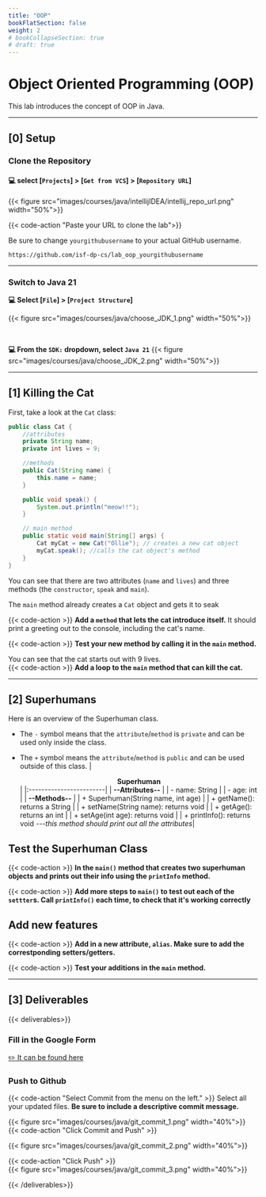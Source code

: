 ```yaml
---
title: "OOP" 
bookFlatSection: false
weight: 2
# bookCollapseSection: true
# draft: true
---
```


# Object Oriented Programming (OOP)
This lab introduces the concept of OOP in Java.

---

## [0] Setup


### Clone the Repository

#### 💻 select [`Projects`] > [`Get from VCS`] > [`Repository URL`]

{{< figure src="images/courses/java/intellijIDEA/intellij_repo_url.png" width="50%">}}


 
{{< code-action "Paste your URL to clone the lab">}} 

Be sure to change `yourgithubusername` to your actual GitHub username.

```shell
https://github.com/isf-dp-cs/lab_oop_yourgithubusername
```

---

### Switch to Java 21



**💻 Select [`File`] > [`Project Structure`]**

{{< figure src="images/courses/java/choose_JDK_1.png" width="50%">}}

<br> 

**💻 From the `SDK:` dropdown, select `Java 21`**
{{< figure src="images/courses/java/choose_JDK_2.png" width="50%">}}


---

## [1] Killing the Cat

First, take a look at the `Cat` class:

```java
public class Cat {
	//attributes
	private String name; 
	private int lives = 9;

	//methods
	public Cat(String name) {
		this.name = name;
	}

	public void speak() {
		System.out.println("meow!!");
	}

	// main method
	public static void main(String[] args) {
		Cat myCat = new Cat("Ollie"); // creates a new cat object
		myCat.speak(); //calls the cat object's method
	}
}
```

You can see that there are two attributes (`name` and `lives`) and three methods (the `constructor`, `speak` and `main`).   

The `main` method already creates a `Cat` object and gets it to seak

{{< code-action >}} **Add a `method` that lets the cat introduce itself.** It should print a greeting out to the console, including the cat's name.

{{< code-action >}} **Test your new method by calling it in the `main` method.**

You can see that the cat starts out with 9 lives.    
{{< code-action >}} **Add a loop to the `main` method that can kill the cat.**

---

## [2] Superhumans

Here is an overview of the Superhuman class. 
- The `-` symbol means that the `attribute`/`method` is `private` and can be used only inside the class.

- The `+` symbol means the `attribute`/`method` is `public` and can be used outside of this class.
|   <center>**Superhuman**</center>  |
|:------------------------|
  | **--Attributes--** |
| - name: String    |
| - age: int        |
  | **--Methods--** |
| + Superhuman(String name, int age) |
| + getName(): returns a String |
| + setName(String name): returns void |
| + getAge(): returns an int |
| + setAge(int age): returns void |
| + printInfo(): returns void *---this method should print out all the attributes*| 

## Test the Superhuman Class

{{< code-action >}} **In the `main()` method that creates two superhuman objects and prints out their info using the `printInfo` method.**

{{< code-action >}} **Add more steps to `main()` to test out each of the `settter`s. Call `printInfo()` each time, to check that it's working correctly** 


## Add new features

{{< code-action >}} **Add in a new attribute, `alias`. Make sure to add the correstponding setters/getters.** 

{{< code-action >}} **Test your additions in the `main` method.**


---

## [3] Deliverables

{{< deliverables>}}

### Fill in the Google Form 

[✏️ It can be found here](https://docs.google.com/forms/d/e/1FAIpQLSfb4JqAaXplPhLfzFlNHZiSxWLIzs_71yWCLINI0WxC1wmGqw/viewform?usp=sf_link) 

### Push to Github

{{< code-action "Select Commit from the menu on the left." >}} Select all your updated files. **Be sure to include a descriptive commit message.**

{{< figure src="images/courses/java/git_commit_1.png" width="40%">}}
{{< code-action "Click Commit and Push" >}} 

{{< figure src="images/courses/java/git_commit_2.png" width="40%">}}

{{< code-action "Click Push" >}}  
{{< figure src="images/courses/java/git_commit_3.png" width="40%">}}



{{< /deliverables>}}
<!-- 
## Extension: Brawler Game

- Add a `power` attribute to the cat
- Add the required methods to get and set the `power` of the cat
- Use a `for loop` to create an array containing multiple cats with random power levels
- Use a `while loop` to create the brawler game
	- Randomly select two cats from the array
	- The stronger cat wins
	- The winning cat gains power
	- The losing cat loses a life
	- The game ends when only one cat is left alive

Here's how you can randomly generate numbers in java:
```java
import java.util.Random;

Random rand = new Random();

// Obtain a number between [0 - 49].
int n = rand.nextInt(50);
```
 -->


<!-- 

{: .task }
Create a new java project, and this paste this starter code into your new Java class


```java
public class Harry {

	private boolean cloakOn;

	Harry() {
		System.out.println("making Harry Potter...");
	}

	void castSpell(String spell) {
		System.out.println("casting spell: " + spell);
	}

	void makeInvisible(boolean invisible) {
		this.cloakOn = invisible;

		if (cloakOn)
			System.out.println("Harry is invisible");
		else
			System.out.println("Harry is visible");
	}

	void spyOnSnape() {
		System.out.println("Harry sees Professor Snape doing nefarious things.");
	}

	public static void main(String[] args) {
		// 1. make harry potter
		// 2. become invisible
		// 3. spy on professor snape
		// 4. become visible again
		// 5. cast a “stupefy” spell
	}

}
```
 -->
